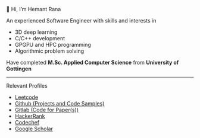 👋 Hi, I’m Hemant Rana
<p> An experienced Software Engineer with skills and interests in 
  <ul>
  <li> 3D deep learning
  <li> C/C++ development
  <li> GPGPU and HPC programming
  <li> Algorithmic problem solving
  </ul>
  </p>
<p> Have completed <b>M.Sc. Applied Computer Science</b> from <b>University of Gottingen</b> </p>
<hr>
<p>Relevant Profiles</p>
<ul>
  <li><a href = "https://leetcode.com/hemantrana/">Leetcode</a>
<!--   <li><a href = "https://www.linkedin.com/in/hr26">Linkedin</a> -->
  <li><a href = "https://github.com/Hemant-60">Github (Projects and Code Samples)</a>
  <li><a href = "https://gitlab.com/hemant_rana">Gitlab (Code for Paper(s))</a>
<!--   <li><a href = "https://hemant-60.github.io/Me/">Portfolio Website</a> -->
  <li><a href = "https://www.hackerrank.com/hemant_rana19979?hr_r=1">HackerRank</a>
  <li><a href = "https://www.codechef.com/users/hemant_60">Codechef</a>
    <li><a href = "https://scholar.google.com/citations?user=E_gPrdoAAAAJ">Google Scholar</a>
  
  
